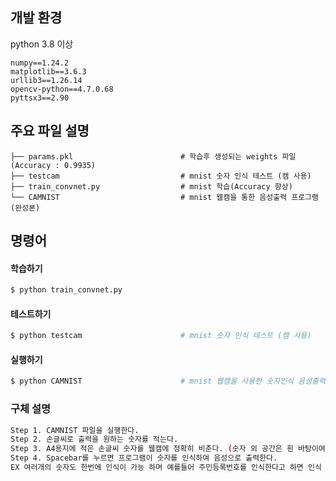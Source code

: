 ## 개발 환경

python 3.8 이상

```
numpy==1.24.2
matplotlib==3.6.3
urllib3==1.26.14
opencv-python==4.7.0.68
pyttsx3==2.90
```
## 주요 파일 설명

```
├── params.pkl                        # 학습후 생성되는 weights 파일(Accuracy : 0.9935)
├── testcam                           # mnist 숫자 인식 테스트 (캠 사용)
├── train_convnet.py                  # mnist 학습(Accuracy 향상)
└── CAMNIST                           # mnist 웹캠을 통한 음성출력 프로그램(완성본)
```

## 명령어

#### 학습하기

```bash
$ python train_convnet.py
```

#### 테스트하기

```bash
$ python testcam                      # mnist 숫자 인식 테스트 (캠 사용)
```

#### 실행하기

```bash
$ python CAMNIST                      # mnist 웹캠을 사용한 숫자인식 음성출력 시스템 (캠 사용)
```

### 구체 설명

```bash
Step 1. CAMNIST 파일을 실행한다.
Step 2. 손글씨로 출력을 원하는 숫자를 적는다.
Step 3. A4용지에 적은 손글씨 숫자를 웹캠에 정확히 비춘다. (숫자 외 공간은 흰 바탕이여야 정확도가 더욱 상승한다.)
Step 4. Spacebar를 누르면 프로그램이 숫자를 인식하여 음성으로 출력한다.
EX 여러개의 숫자도 한번에 인식이 가능 하며 예를들어 주민등록번호를 인식한다고 하면 인식 가능함.


